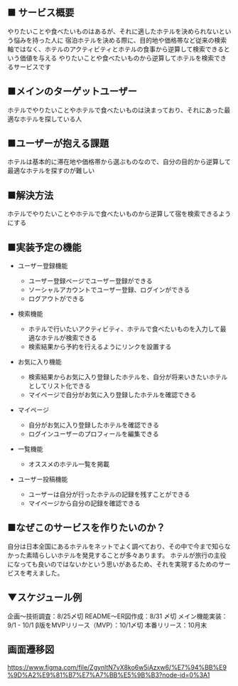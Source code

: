 ## ■ サービス概要
やりたいことや食べたいものはあるが、それに適したホテルを決められないという悩みを持った人に
宿泊ホテルを決める際に、目的地や価格帯など従来の検索軸ではなく、ホテルのアクティビティとホテルの食事から逆算して検索できるという価値を与える
やりたいことや食べたいものから逆算してホテルを検索できるサービスです

## ■メインのターゲットユーザー
ホテルでやりたいことやホテルで食べたいものは決まっており、それにあった最適なホテルを探している人

## ■ユーザーが抱える課題
ホテルは基本的に滞在地や価格帯から選ぶものなので、自分の目的から逆算して最適なホテルを探すのが難しい

## ■解決方法
ホテルでやりたいことやホテルで食べたいものから逆算して宿を検索できるようにする

## ■実装予定の機能
- ユーザー登録機能
  - ユーザー登録ページでユーザー登録ができる
  - ソーシャルアカウントでユーザー登録、ログインができる
  - ログアウトができる

- 検索機能
  - ホテルで行いたいアクティビティ、ホテルで食べたいものを入力して最適なホテルが検索できる
  - 検索結果から予約を行えるようにリンクを設置する

- お気に入り機能
  - 検索結果からお気に入り登録したホテルを、自分が将来いきたいホテルとしてリスト化できる
  - マイページで自分がお気に入り登録したホテルを確認できる

- マイページ
  - 自分がお気に入り登録したホテルを確認できる
  - ログインユーザーのプロフィールを編集できる

- 一覧機能
  - オススメのホテル一覧を掲載

- ユーザー投稿機能
  - ユーザーは自分が行ったホテルの記録を残すことができる
  - マイページから自分の記録を確認できる

## ■なぜこのサービスを作りたいのか？
自分は日本全国にあるホテルをネットでよく調べており、その中で今まで知らなかった素晴らしいホテルを発見することが多々あります。
ホテルが旅行の主役になっても良いのではないかという思いがあるため、それを実現するためのサービスを考えました。

## ▼スケジュール例
企画〜技術調査：8/25〆切
README〜ER図作成：8/31 〆切
メイン機能実装：9/1 - 10/1
β版をMVPリリース（MVP）：10/1〆切
本番リリース：10月末

## 画面遷移図
https://www.figma.com/file/ZgynltN7vX8ko6w5iAzxw6/%E7%94%BB%E9%9D%A2%E9%81%B7%E7%A7%BB%E5%9B%B3?node-id=0%3A1
